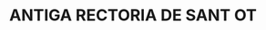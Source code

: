 ---
layout: patrimoni-details
title:  "ANTIGA RECTORIA DE SANT OT"
alt_title: null
class: "Conjunt"
area: null
protection: null
addition_date: null
cat_code: null
cbp_code: "INV CH12"
image: "Rectoria.jpg"
card: null
collections: ["patrimoni-arquitectonic"]
coordinates:
  - group1:
        - [1.46132862489254, 42.357788429117029]
        - [1.461549384604694, 42.357801823008181]
        - [1.46155870025956, 42.357719752653772]
        - [1.461573874243775, 42.357720373535379]
        - [1.461580196953238, 42.357686036467456]
        - [1.461571768945224, 42.357685610431467]
        - [1.461576926865907, 42.357658663660139]
        - [1.461579903437676, 42.357646186544684]
        - [1.461528734219588, 42.35763944989673]
        - [1.461537841253386, 42.35756593006839]
        - [1.461484918831294, 42.35756188190156]
        - [1.461375276087904, 42.357559575813809]
        - [1.461344803898191, 42.357724809264532]
        - [1.46132862489254, 42.357788429117029]
---